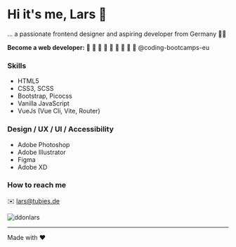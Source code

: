 # Hi it's me, Lars 👋
… a passionate frontend designer and aspiring developer from Germany :man_technologist:

**Become a web developer:** :white_square_button: :white_square_button: :white_square_button: :white_square_button: :white_square_button: :white_square_button: :white_square_button: :white_square_button: :white_square_button:
@coding-bootcamps-eu

### Skills
- HTML5
- CSS3, SCSS
- Bootstrap, Picocss
- Vanilla JavaScript
- VueJs (Vue Cli, Vite, Router)

### Design / UX / UI / Accessibility
- Adobe Photoshop
- Adobe Illustrator
- Figma
- Adobe XD

### How to reach me
:envelope: lars@tubies.de

<img src="https://komarev.com/ghpvc/?username=ddonlars&label=Profile%20views&color=0e75b6&style=flat" alt="ddonlars" />

---

Made with :hearts:
